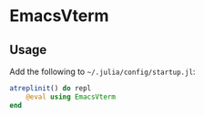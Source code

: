 # EmacsVterm

## Usage

Add the following to `~/.julia/config/startup.jl`:

```julia
atreplinit() do repl
    @eval using EmacsVterm
end
```
